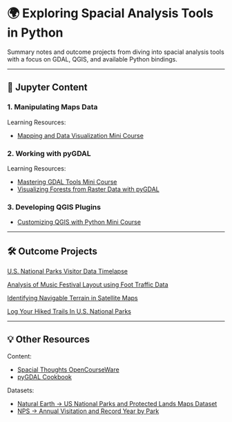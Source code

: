 # 🌍 Exploring Spacial Analysis Tools in Python

Summary notes and outcome projects from diving into spacial analysis tools with a focus on GDAL, QGIS, and available Python 
bindings.

---

## 📔 Jupyter Content

### 1.  Manipulating Maps Data

Learning Resources: 
* [Mapping and Data Visualization Mini Course](https://courses.spatialthoughts.com/python-dataviz.html)

### 2. Working with pyGDAL

Learning Resources:
* [Mastering GDAL Tools Mini Course](https://courses.spatialthoughts.com/gdal-tools.html)
* [Visualizing Forests from Raster Data with pyGDAL](https://notebook.community/Automating-GIS-processes/Lesson-7-Automating-Raster-Data-Processing/Python-and-Gdal)

### 3. Developing QGIS Plugins

* [Customizing QGIS with Python Mini Course](https://courses.spatialthoughts.com/pyqgis-in-a-day.html)

---

## 🛠️ Outcome Projects

[U.S. National Parks Visitor Data Timelapse]()

[Analysis of Music Festival Layout using Foot Traffic Data]()

[Identifying Navigable Terrain in Satellite Maps]()

[Log Your Hiked Trails In U.S. National Parks]()

---

## 💡 Other Resources

Content:

* [Spacial Thoughts OpenCourseWare](https://courses.spatialthoughts.com/index.html)
* [pyGDAL Cookbook](https://pcjericks.github.io/py-gdalogr-cookbook/)

Datasets:

* [Natural Earth -> US National Parks and Protected Lands Maps Dataset](https://www.naturalearthdata.com/http//www.naturalearthdata.com/download/10m/cultural/ne_10m_parks_and_protected_lands.zip)
* [NPS -> Annual Visitation and Record Year by Park](https://irma.nps.gov/Stats/SSRSReports/National%20Reports/Annual%20Visitation%20and%20Record%20Year%20by%20Park%20(1904%20-%20Last%20Calendar%20Year))